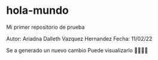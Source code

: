 # hola-mundo
Mi primer repositorio de prueba

Autor: Ariadna Dalleth Vazquez Hernandez
Fecha: 11/02/22

Se a generado un nuevo cambio
Puede visualizarlo 👀👀👀👀
